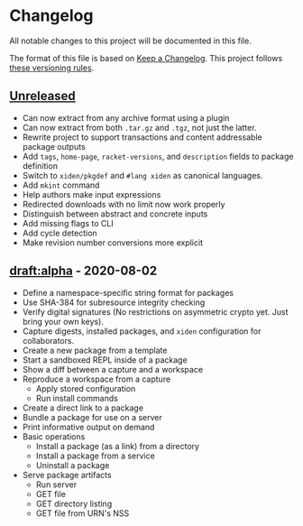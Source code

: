 # Changelog

All notable changes to this project will be documented in this file.

The format of this file is based on [Keep a Changelog](https://keepachangelog.com/en/1.0.0/).
This project follows [these versioning rules](https://sagegerard.com/edition-revision-versioning.html).

## [Unreleased]

- Can now extract from any archive format using a plugin
- Can now extract from both `.tar.gz` and `.tgz`, not just the latter.
- Rewrite project to support transactions and content addressable package outputs
- Add `tags`, `home-page`, `racket-versions`, and `description` fields to package definition
- Switch to `xiden/pkgdef` and `#lang xiden` as canonical languages.
- Add `mkint` command
- Help authors make input expressions
- Redirected downloads with no limit now work properly
- Distinguish between abstract and concrete inputs
- Add missing flags to CLI
- Add cycle detection
- Make revision number conversions more explicit


## [draft:alpha] - 2020-08-02

- Define a namespace-specific string format for packages
- Use SHA-384 for subresource integrity checking
- Verify digital signatures (No restrictions on asymmetric crypto yet. Just bring your own keys).
- Capture digests, installed packages, and `xiden` configuration for collaborators.
- Create a new package from a template
- Start a sandboxed REPL inside of a package
- Show a diff between a capture and a workspace
- Reproduce a workspace from a capture
    - Apply stored configuration
    - Run install commands
- Create a direct link to a package
- Bundle a package for use on a server
- Print informative output on demand
- Basic operations
    - Install a package (as a link) from a directory
    - Install a package from a service
    - Uninstall a package
- Serve package artifacts
    - Run server
    - GET file
    - GET directory listing
    - GET file from URN's NSS


[Unreleased]: https://github.com/zyrolasting/xiden/compare/alpha...HEAD
[draft:alpha]: https://github.com/zyrolasting/xiden/releases/tag/alpha
